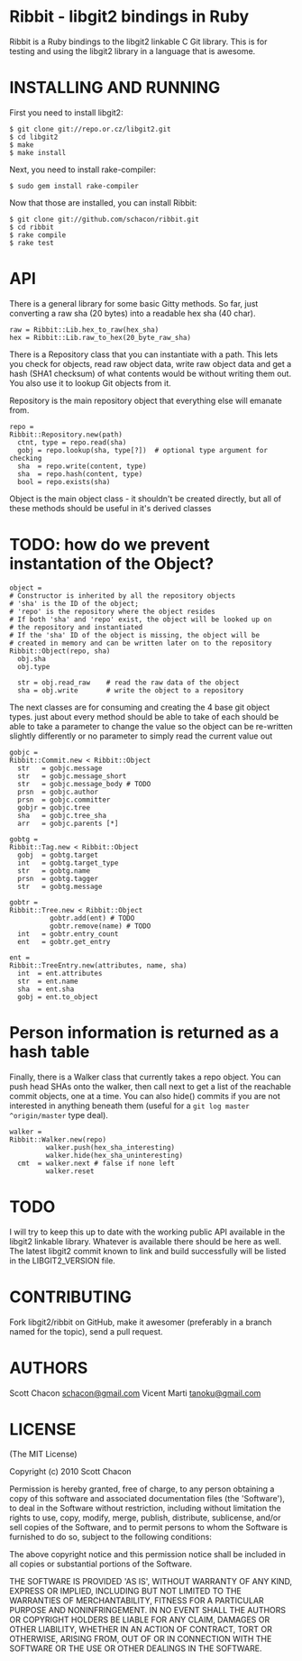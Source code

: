 Ribbit - libgit2 bindings in Ruby
===================================

Ribbit is a Ruby bindings to the libgit2 linkable C Git library. This is
for testing and using the libgit2 library in a language that is awesome.

INSTALLING AND RUNNING
========================

First you need to install libgit2:

    $ git clone git://repo.or.cz/libgit2.git
    $ cd libgit2
    $ make
    $ make install

Next, you need to install rake-compiler:

    $ sudo gem install rake-compiler

Now that those are installed, you can install Ribbit:

    $ git clone git://github.com/schacon/ribbit.git
    $ cd ribbit
    $ rake compile
    $ rake test


API 
==============

There is a general library for some basic Gitty methods.  So far, just converting
a raw sha (20 bytes) into a readable hex sha (40 char).

    raw = Ribbit::Lib.hex_to_raw(hex_sha)
    hex = Ribbit::Lib.raw_to_hex(20_byte_raw_sha)

There is a Repository class that you can instantiate with a path.
This lets you check for objects, read raw object data, write raw object data and
get a hash (SHA1 checksum) of what contents would be without writing them out.
You also use it to lookup Git objects from it.

Repository is the main repository object that everything
else will emanate from.

    repo =
    Ribbit::Repository.new(path)
      ctnt, type = repo.read(sha)
      gobj = repo.lookup(sha, type[?])  # optional type argument for checking
      sha  = repo.write(content, type)
      sha  = repo.hash(content, type)
      bool = repo.exists(sha)

Object is the main object class - it shouldn't be created directly,
but all of these methods should be useful in it's derived classes

# TODO: how do we prevent instantation of the Object?

    object = 
    # Constructor is inherited by all the repository objects
    # 'sha' is the ID of the object; 
    # 'repo' is the repository where the object resides
    # If both 'sha' and 'repo' exist, the object will be looked up on
    # the repository and instantiated
    # If the 'sha' ID of the object is missing, the object will be
    # created in memory and can be written later on to the repository
    Ribbit::Object(repo, sha)
      obj.sha
      obj.type

      str = obj.read_raw	# read the raw data of the object
      sha = obj.write		# write the object to a repository

The next classes are for consuming and creating the 4 base
git object types.  just about every method should be able to take
of each should be able to take a parameter to change the value
so the object can be re-written slightly differently or no parameter
to simply read the current value out

    gobjc =
    Ribbit::Commit.new < Ribbit::Object
      str   = gobjc.message
      str   = gobjc.message_short
      str   = gobjc.message_body # TODO
      prsn  = gobjc.author
      prsn  = gobjc.committer
      gobjr = gobjc.tree
      sha   = gobjc.tree_sha
      arr   = gobjc.parents [*]

    gobtg =
    Ribbit::Tag.new < Ribbit::Object
      gobj  = gobtg.target
      int   = gobtg.target_type
      str   = gobtg.name
      prsn  = gobtg.tagger
      str   = gobtg.message

    gobtr =
    Ribbit::Tree.new < Ribbit::Object
              gobtr.add(ent) # TODO
              gobtr.remove(name) # TODO
      int   = gobtr.entry_count
      ent   = gobtr.get_entry

    ent =
    Ribbit::TreeEntry.new(attributes, name, sha)
      int  = ent.attributes
      str  = ent.name
      sha  = ent.sha
      gobj = ent.to_object

# Person information is returned as a hash table

Finally, there is a Walker class that currently takes a repo object. You can push 
head SHAs onto the walker, then call next to get a list of the reachable commit 
objects, one at a time. You can also hide() commits if you are not interested in
anything beneath them (useful for a `git log master ^origin/master` type deal).

    walker = 
    Ribbit::Walker.new(repo) 
             walker.push(hex_sha_interesting)
             walker.hide(hex_sha_uninteresting)
      cmt  = walker.next # false if none left
             walker.reset


TODO
==============

I will try to keep this up to date with the working public API available in
the libgit2 linkable library.  Whatever is available there should be here
as well.  The latest libgit2 commit known to link and build successfully will
be listed in the LIBGIT2_VERSION file.


CONTRIBUTING
==============

Fork libgit2/ribbit on GitHub, make it awesomer (preferably in a branch named
for the topic), send a pull request.


AUTHORS 
==============

Scott Chacon <schacon@gmail.com>
Vicent Marti <tanoku@gmail.com>


LICENSE
==============

(The MIT License)

Copyright (c) 2010 Scott Chacon

Permission is hereby granted, free of charge, to any person obtaining
a copy of this software and associated documentation files (the
'Software'), to deal in the Software without restriction, including
without limitation the rights to use, copy, modify, merge, publish,
distribute, sublicense, and/or sell copies of the Software, and to
permit persons to whom the Software is furnished to do so, subject to
the following conditions:

The above copyright notice and this permission notice shall be
included in all copies or substantial portions of the Software.

THE SOFTWARE IS PROVIDED 'AS IS', WITHOUT WARRANTY OF ANY KIND,
EXPRESS OR IMPLIED, INCLUDING BUT NOT LIMITED TO THE WARRANTIES OF
MERCHANTABILITY, FITNESS FOR A PARTICULAR PURPOSE AND NONINFRINGEMENT.
IN NO EVENT SHALL THE AUTHORS OR COPYRIGHT HOLDERS BE LIABLE FOR ANY
CLAIM, DAMAGES OR OTHER LIABILITY, WHETHER IN AN ACTION OF CONTRACT,
TORT OR OTHERWISE, ARISING FROM, OUT OF OR IN CONNECTION WITH THE
SOFTWARE OR THE USE OR OTHER DEALINGS IN THE SOFTWARE.

